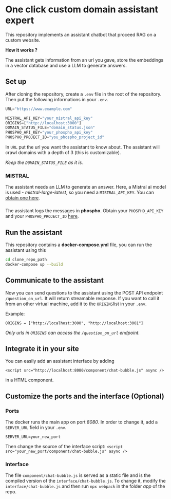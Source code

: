 # One click custom domain assistant expert

This repository implements an assistant chatbot that proceed RAG on a custom website.

**How it works ?**

The assistant gets information from an url you gave, store the embeddings in a vector database and use a LLM to generate answers.

## Set up

After cloning the repository, create a `.env` file in the root of the repository. Then put the following informations in your `.env`.

```python
URL="https://www.example.com"

MISTRAL_API_KEY="your_mistral_api_key"
ORIGINS=["http://localhost:3000"]
DOMAIN_STATUS_FILE="domain_status.json"
PHOSPHO_API_KEY="your_phospho_api_key"
PHOSPHO_PROJECT_ID="you_phospho_project_id"
```

In `URL` put the url you want the assistant to know about.
The assistant will crawl domains with a depth of 3 (this is customizable).

_Keep the `DOMAIN_STATUS_FILE` as it is._

### MISTRAL

The assistant needs an LLM to generate an answer. Here, a Mistral ai model is used - _mistral-large-latest_, so you need a `MISTRAL_API_KEY`. You can [obtain one here](https://mistral.ai).

###

The assistant logs the messages in **phospho**. Obtain your `PHOSPHO_API_KEY` and your `PHOSPHO_PROJECT_ID` [here](https://platform.phospho.ai).

## Run the assistant

This repository contains a **docker-compose.yml** file, you can run the assistant using
this

```bash
cd clone_repo_path
docker-compose up --build
```

## Communicate to the assistant

Now you can send questions to the assistant using the POST API endpoint `/question_on_url`. It will return streamable response. If you want to call it from an other virtual machine, add it to the `ORIGINS`list in your `.env`.

Example:

```
ORIGINS = ["http://localhost:3000", "http://localhost:3001"]
```

_Only urls in `ORIGINS` can access the `/question_on_url` endpoint._

## Integrate it in your site

You can easily add an assistant interface by adding

```
<script src="http://localhost:8080/component/chat-bubble.js" async />
```

in a HTML component.

## Customize the ports and the interface (Optional)

### Ports

The docker runs the main app on port _8080_.
In order to change it, add a `SERVER_URL` field in your `.env`.

```
SERVER_URL=your_new_port
```

Then change the source of the interface script: `<script src="your_new_port/component/chat-bubble.js" async />`

### Interface

The file `component/chat-bubble.js` is served as a static file and is the compiled version of the `interface/chat-bubble.js`. To change it, modify the `interface/chat-bubble.js` and then run `npx webpack` in the folder _app_ of the repo.
